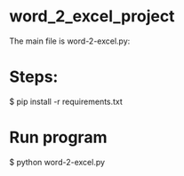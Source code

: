 # word_2_excel_project

The main file is word-2-excel.py:

# Steps:
$ pip install -r requirements.txt

# Run program
$ python word-2-excel.py


